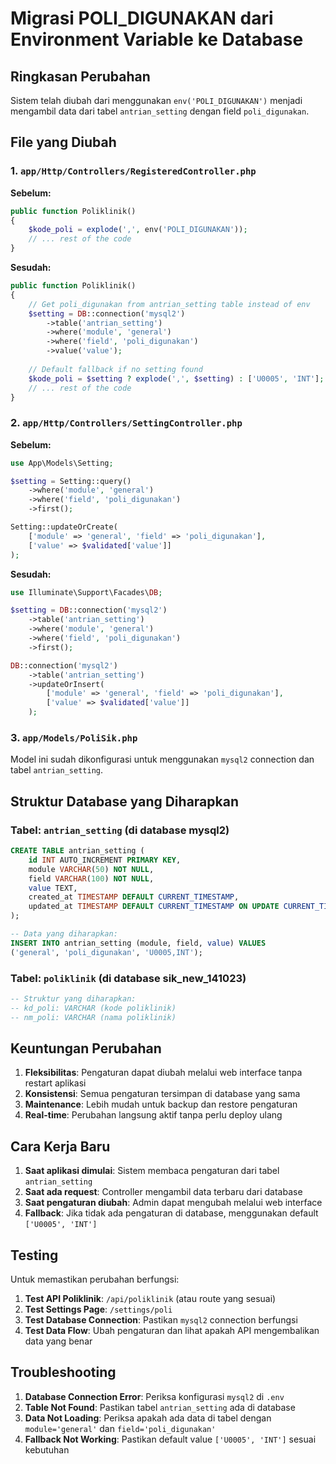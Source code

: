 # Migrasi POLI_DIGUNAKAN dari Environment Variable ke Database

## Ringkasan Perubahan
Sistem telah diubah dari menggunakan `env('POLI_DIGUNAKAN')` menjadi mengambil data dari tabel `antrian_setting` dengan field `poli_digunakan`.

## File yang Diubah

### 1. `app/Http/Controllers/RegisteredController.php`
**Sebelum:**
```php
public function Poliklinik()
{
    $kode_poli = explode(',', env('POLI_DIGUNAKAN'));
    // ... rest of the code
}
```

**Sesudah:**
```php
public function Poliklinik()
{
    // Get poli_digunakan from antrian_setting table instead of env
    $setting = DB::connection('mysql2')
        ->table('antrian_setting')
        ->where('module', 'general')
        ->where('field', 'poli_digunakan')
        ->value('value');
    
    // Default fallback if no setting found
    $kode_poli = $setting ? explode(',', $setting) : ['U0005', 'INT'];
    // ... rest of the code
}
```

### 2. `app/Http/Controllers/SettingController.php`
**Sebelum:**
```php
use App\Models\Setting;

$setting = Setting::query()
    ->where('module', 'general')
    ->where('field', 'poli_digunakan')
    ->first();

Setting::updateOrCreate(
    ['module' => 'general', 'field' => 'poli_digunakan'],
    ['value' => $validated['value']]
);
```

**Sesudah:**
```php
use Illuminate\Support\Facades\DB;

$setting = DB::connection('mysql2')
    ->table('antrian_setting')
    ->where('module', 'general')
    ->where('field', 'poli_digunakan')
    ->first();

DB::connection('mysql2')
    ->table('antrian_setting')
    ->updateOrInsert(
        ['module' => 'general', 'field' => 'poli_digunakan'],
        ['value' => $validated['value']]
    );
```

### 3. `app/Models/PoliSik.php`
Model ini sudah dikonfigurasi untuk menggunakan `mysql2` connection dan tabel `antrian_setting`.

## Struktur Database yang Diharapkan

### Tabel: `antrian_setting` (di database mysql2)
```sql
CREATE TABLE antrian_setting (
    id INT AUTO_INCREMENT PRIMARY KEY,
    module VARCHAR(50) NOT NULL,
    field VARCHAR(100) NOT NULL,
    value TEXT,
    created_at TIMESTAMP DEFAULT CURRENT_TIMESTAMP,
    updated_at TIMESTAMP DEFAULT CURRENT_TIMESTAMP ON UPDATE CURRENT_TIMESTAMP
);

-- Data yang diharapkan:
INSERT INTO antrian_setting (module, field, value) VALUES 
('general', 'poli_digunakan', 'U0005,INT');
```

### Tabel: `poliklinik` (di database sik_new_141023)
```sql
-- Struktur yang diharapkan:
-- kd_poli: VARCHAR (kode poliklinik)
-- nm_poli: VARCHAR (nama poliklinik)
```

## Keuntungan Perubahan

1. **Fleksibilitas**: Pengaturan dapat diubah melalui web interface tanpa restart aplikasi
2. **Konsistensi**: Semua pengaturan tersimpan di database yang sama
3. **Maintenance**: Lebih mudah untuk backup dan restore pengaturan
4. **Real-time**: Perubahan langsung aktif tanpa perlu deploy ulang

## Cara Kerja Baru

1. **Saat aplikasi dimulai**: Sistem membaca pengaturan dari tabel `antrian_setting`
2. **Saat ada request**: Controller mengambil data terbaru dari database
3. **Saat pengaturan diubah**: Admin dapat mengubah melalui web interface
4. **Fallback**: Jika tidak ada pengaturan di database, menggunakan default `['U0005', 'INT']`

## Testing

Untuk memastikan perubahan berfungsi:

1. **Test API Poliklinik**: `/api/poliklinik` (atau route yang sesuai)
2. **Test Settings Page**: `/settings/poli`
3. **Test Database Connection**: Pastikan `mysql2` connection berfungsi
4. **Test Data Flow**: Ubah pengaturan dan lihat apakah API mengembalikan data yang benar

## Troubleshooting

1. **Database Connection Error**: Periksa konfigurasi `mysql2` di `.env`
2. **Table Not Found**: Pastikan tabel `antrian_setting` ada di database
3. **Data Not Loading**: Periksa apakah ada data di tabel dengan `module='general'` dan `field='poli_digunakan'`
4. **Fallback Not Working**: Pastikan default value `['U0005', 'INT']` sesuai kebutuhan
